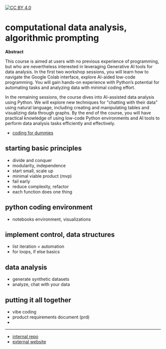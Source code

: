 [![CC BY 4.0][cc-by-shield]][cc-by]

[cc-by]: http://creativecommons.org/licenses/by/4.0/
[cc-by-image]: https://i.creativecommons.org/l/by/4.0/88x31.png
[cc-by-shield]: https://img.shields.io/badge/License-CC%20BY%204.0-lightgrey.svg

# computational data analysis, algorithmic prompting

**Abstract**

This course is aimed at users with no previous experience of programming, but who are nevertheless interested in leveraging Generative AI tools for data analysis. In the first two workshop sessions, you will learn how to navigate the Google Colab interface, explore AI-aided low-code programming. You will gain hands-on experience with Python’s potential for automating tasks and analyzing data with minimal coding effort. 

In the remaining sessions, the course dives into AI-assisted data analysis using Python. We will explore new techniques for "chatting with their data" using natural language, including creating and manipulating tables and visualizing data through graphs. By the end of the course, you will have practical knowledge of using low-code Python environments and AI tools to perform data analysis tasks efficiently and effectively. 

- [coding for dummies](https://www.sam.lu.se/en/internal/research-and-education/research/skill-school-lund-social-science-methods-centre?q=research-and-education/autumn-methods-workshops)

## starting basic principles
- divide and conquer 
- modularity, independence
- start small, scale up
- minimal viable product (mvp)
- fail early 
- reduce complexity, refactor
- each function does one thing

## python coding environment
- notebooks environment, visualizations

## implement control, data structures
- list iteration = automation
- for loops, if else basics

## data analysis
- generate synthetic datasets
- analyze, chat with your data

## putting it all together
- vibe coding
- product requirements document (prd)
- 

---

- [internal repo](https://github.com/nils-holmberg/cda-gai/)
- [external website](https://nils-holmberg.github.io/cda-gai/)










